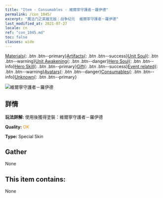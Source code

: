 ```yaml
---
title: "Item - Consumables - 維爾寧守護者－羅伊德"
permalink: /con_1045/
excerpt: "魔法门之英雄无敌：战争纪元  維爾寧守護者－羅伊德"
last_modified_at: 2021-07-27
locale: cn
ref: "con_1045.md"
toc: false
classes: wide
---
```

 [Materials](/ItemsCN/){: .btn .btn--primary}[Artifacts](/ItemsCN/Artifacts/){: .btn .btn--success}[Unit Soul](/ItemsCN/UnitSoul/){: .btn .btn--warning}[Unit Awakening](/ItemsCN/UnitAwakening/){: .btn .btn--danger}[Hero Soul](/ItemsCN/HeroSoul/){: .btn .btn--info}[Hero Skill](/ItemsCN/HeroSkill/){: .btn .btn--primary}[Gift](/ItemsCN/Gift/){: .btn .btn--success}[Event related](/ItemsCN/Events/){: .btn .btn--warning}[Avatars](/ItemsCN/Avatars/){: .btn .btn--danger}[Consumables](/ItemsCN/Consumables/){: .btn .btn--info}[Unknown](/ItemsCN/Unknown/){: .btn .btn--primary}

 ![維爾寧守護者－羅伊德](/images/h/h_Ryland4.jpg)

## 詳情
 **玩法詳解:** 使用後獲得塗裝：維爾寧守護者－羅伊德

 **Quality:** <span style="color: #FF8C00">OK</span>

 **Type:** Special Skin

## Gather

  None

## This item contains:

  None

